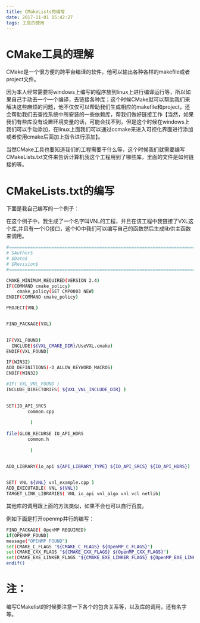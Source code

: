 ```yaml
---
title: CMakeLists的编写
date: 2017-11-01 15:42:27
tags: 工具的使用
---
```


# CMake工具的理解

CMake是一个很方便的跨平台编译的软件，他可以输出各种各样的makefile或者project文件。
<!--more-->
因为本人经常需要将windows上编写的程序放到linux上进行编译运行等，所以如果自己手动去一个一个编译，去链接各种库；这个时候CMake就可以帮助我们来解决这些麻烦的问题，他不仅仅可以帮助我们生成相应的makefile和project，还会帮助我们去查找系统中所安装的一些依赖库，帮我们做好链接工作【当然，如果我们有些库没有设置环境变量的话，可能会找不到，但是这个时候在windows上我们可以手动添加，在linux上面我们可以通过ccmake来进入可视化界面进行添加或者使用cmake后面加上指令进行添加】。

当然CMake工具也要知道我们的工程需要干什么等，这个时候我们就需要编写CMakeLists.txt文件来告诉计算机我这个工程用到了哪些库，里面的文件是如何链接的等。

# CMakeLists.txt的编写

下面是我自己编写的一个例子：

在这个例子中，我生成了一个名字叫VNL的工程，并且在该工程中我链接了VXL这个库,并且有一个IO接口，这个IO中我们可以编写自己的函数然后生成lib供主函数来调用。

```bash
#=========================================================================
# $Author$
# $Date$
# $Revision$
#=========================================================================

CMAKE_MINIMUM_REQUIRED(VERSION 2.4)
IF(COMMAND cmake_policy)
    cmake_policy(SET CMP0003 NEW)
ENDIF(COMMAND cmake_policy)

PROJECT(VNL)


FIND_PACKAGE(VXL)
   

IF(VXL_FOUND)
  INCLUDE(${VXL_CMAKE_DIR}/UseVXL.cmake)
ENDIF(VXL_FOUND)

IF(WIN32)
ADD_DEFINITIONS(-D_ALLOW_KEYWORD_MACROS)
ENDIF(WIN32)

#IF( VXL_VNL_FOUND )  
INCLUDE_DIRECTORIES( ${VXL_VNL_INCLUDE_DIR} )

                          
SET(IO_API_SRCS
		common.cpp
		
		 )
		 
file(GLOB_RECURSE IO_API_HDRS 
		common.h
		
		 )
		 

ADD_LIBRARY(io_api ${API_LIBRARY_TYPE} ${IO_API_SRCS} ${IO_API_HDRS})


SET( VNL ${VNL} vnl_example.cpp )
ADD_EXECUTABLE( VNL ${VNL})
TARGET_LINK_LIBRARIES( VNL io_api vnl_algo vnl vcl netlib)

```

其他库的调用跟上面的方法类似，如果不会也可以自行百度。

例如下面是打开openmp并行的编写：

```bash
FIND_PACKAGE( OpenMP REQUIRED)  
if(OPENMP_FOUND)  
message("OPENMP FOUND")  
set(CMAKE_C_FLAGS "${CMAKE_C_FLAGS} ${OpenMP_C_FLAGS}")  
set(CMAKE_CXX_FLAGS "${CMAKE_CXX_FLAGS} ${OpenMP_CXX_FLAGS}")  
set(CMAKE_EXE_LINKER_FLAGS "${CMAKE_EXE_LINKER_FLAGS} ${OpenMP_EXE_LINKER_FLAGS}")  
endif()
```

# 注：

编写CMakelist的时候要注意一下各个的包含关系等，以及库的调用，还有名字等。

